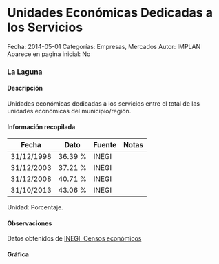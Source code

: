 Unidades Económicas Dedicadas a los Servicios
=====

Fecha: 2014-05-01
Categorías: Empresas, Mercados
Autor: IMPLAN
Aparece en pagina inicial: No

### La Laguna

#### Descripción

Unidades económicas dedicadas a los servicios entre el total de las unidades económicas del municipio/región.

<!-- break -->

#### Información recopilada

<table class="table table-hover table-bordered matriz">
  <thead>
    <tr><th>Fecha</th><th>Dato</th><th>Fuente</th><th>Notas</th></tr>
  </thead>
  <tbody>
    <tr><td class="centrado">31/12/1998</td><td class="derecha">36.39 %</td><td>INEGI</td><td></td></tr>
    <tr><td class="centrado">31/12/2003</td><td class="derecha">37.21 %</td><td>INEGI</td><td></td></tr>
    <tr><td class="centrado">31/12/2008</td><td class="derecha">40.71 %</td><td>INEGI</td><td></td></tr>
    <tr><td class="centrado">31/10/2013</td><td class="derecha">43.06 %</td><td>INEGI</td><td></td></tr>
  </tbody>
</table>

Unidad: Porcentaje.

#### Observaciones

Datos obtenidos de [INEGI. Censos económicos](http://www3.inegi.org.mx/sistemas/saic/)

#### Gráfica

<div id="Morrisgfttwxte" class="grafica"></div>
<script>
new Morris.Line({
element: 'Morrisgfttwxte',
data: [{ fecha: '1998-12-31', dato: 36.3900 },{ fecha: '2003-12-31', dato: 37.2100 },{ fecha: '2008-12-31', dato: 40.7100 },{ fecha: '2013-10-31', dato: 43.0600 }],
xkey: 'fecha',
ykeys: ['dato'],
labels: ['Dato'],
lineColors: ['#FF5B02'],
xLabelFormat: function(d) { return d.getDate()+'/'+(d.getMonth()+1)+'/'+d.getFullYear(); },
dateFormat: function(ts) { var d = new Date(ts); return d.getDate() + '/' + (d.getMonth() + 1) + '/' + d.getFullYear(); }
});
</script>
